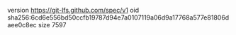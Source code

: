 version https://git-lfs.github.com/spec/v1
oid sha256:6cd6e556bd50ccfb19787d94e7a0107119a06d9a17768a577e81806daee0c8ec
size 7597
